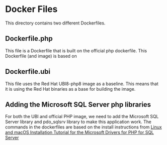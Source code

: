 # Docker Files

This directory contains two different Dockerfiles. 

## Dockerfile.php

This file is a Dockerfile that is built on the official php dockerfile. This Dockerfile (and image) is based on 

## Dockerfile.ubi

This file uses the Red Hat UBI8-php8 image as a baseline. This means that it is using the Red Hat binaries as a base for building the image.

## Adding the Microsoft SQL Server php libraries

For both the UBI and official PHP image, we need to add the Microsoft SQL Server library and pdo_sqlsrv library to make this application work.
The commands in the dockerfiles are based on the install instructions from [Linux and macOS Installation Tutorial for the Microsoft Drivers for PHP for SQL Server](https://learn.microsoft.com/en-us/sql/connect/php/installation-tutorial-linux-mac?view=sql-server-ver16#installing-on-debian)